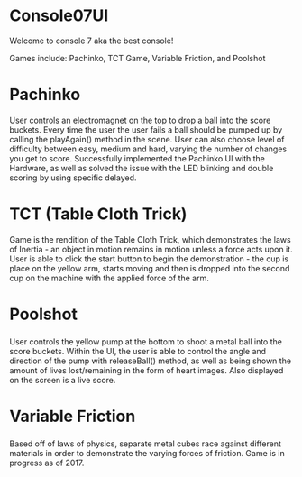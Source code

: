 # Console07UI
Welcome to console 7 aka the best console!

Games include: Pachinko, TCT Game, Variable Friction, and Poolshot
 
# Pachinko
####
User controls an electromagnet on the top to drop a ball into the score buckets. Every time the user the user fails a ball should be pumped up by calling the playAgain() method in the scene. User can also choose level of difficulty between easy, medium and hard, varying the number of changes you get to score. Successfully implemented the Pachinko UI with the Hardware, as well as solved the issue with the LED blinking and double scoring by using specific delayed. 

# TCT (Table Cloth Trick)
####
Game is the rendition of the Table Cloth Trick, which demonstrates the laws of Inertia - an object in motion remains in motion unless a force acts upon it. User is able to click the start button to begin the demonstration - the cup is place on the yellow arm, starts moving and then is dropped into the second cup on the machine with the applied force of the arm. 

# Poolshot
###
User controls the yellow pump at the bottom to shoot a metal ball into the score buckets. Within the UI, the user is able to control the angle and direction of the pump with releaseBall() method, as well as being shown the amount of lives lost/remaining in the form of heart images. Also displayed on the screen is a live score. 

# Variable Friction
###
Based off of laws of physics, separate metal cubes race against different materials in order to demonstrate the varying forces of friction. Game is in progress as of 2017.  
